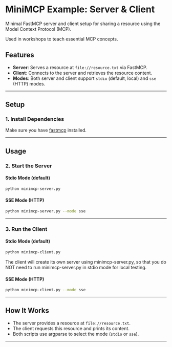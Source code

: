 # MiniMCP Example: Server & Client

Minimal FastMCP server and client setup for sharing 
a resource using the Model Context Protocol (MCP).

Used in workshops to teach essential MCP concepts.

## Features
- **Server**: Serves a resource at `file://resource.txt` via FastMCP.
- **Client**: Connects to the server and retrieves the resource content.
- **Modes**: Both server and client support `stdio` (default, local) and `sse` (HTTP) modes.

---

## Setup

### 1. Install Dependencies
Make sure you have [fastmcp](https://pypi.org/project/fastmcp/) installed.

---

## Usage

### 2. Start the Server

#### Stdio Mode (default)
```sh
python minimcp-server.py
```

#### SSE Mode (HTTP)
```sh
python minimcp-server.py --mode sse
```

---

### 3. Run the Client

#### Stdio Mode (default)
```sh
python minimcp-client.py
```

The client will create its own server using minimcp-server.py, so that you do 
NOT need to run minimcp-server.py in stdio mode for local testing.

#### SSE Mode (HTTP)
```sh
python minimcp-client.py --mode sse
```

---

## How It Works
- The server provides a resource at `file://resource.txt`.
- The client requests this resource and prints its content.
- Both scripts use argparse to select the mode (`stdio` or `sse`).

---
